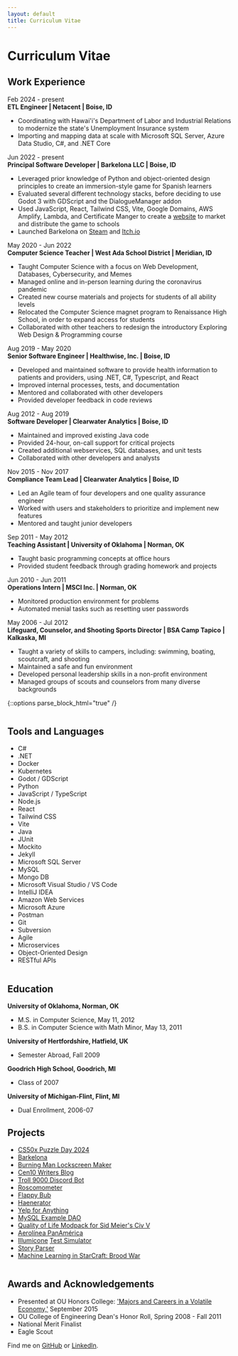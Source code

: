 ```yaml
---
layout: default
title: Curriculum Vitae
---
```


# Curriculum Vitae  

## Work Experience
Feb 2024 - present  
<b class="highlight">ETL Engineer | Netacent | Boise, ID</b>
* Coordinating with Hawai'i's Department of Labor and Industrial Relations to modernize the state's Unemployment Insurance system
* Importing and mapping data at scale with Microsoft SQL Server, Azure Data Studio, C#, and .NET Core

Jun 2022 - present  
<b class="highlight">Principal Software Developer | Barkelona LLC | Boise, ID</b>
* Leveraged prior knowledge of Python and object-oriented design principles to create an immersion-style game for Spanish learners
* Evaluated several different technology stacks, before deciding to use Godot 3 with GDScript and the DialogueManager addon 
* Used JavaScript, React, Tailwind CSS, Vite, Google Domains, AWS Amplify, Lambda, and Certificate Manger to create a [website](https://www.barkelona.com/) to market and distribute the game to schools
* Launched Barkelona on [Steam](https://store.steampowered.com/app/2434300/Barkelona) and [Itch.io](https://hoodmentality.itch.io/barkelona)

May 2020 - Jun 2022  
<b class="highlight">Computer Science Teacher | West Ada School District | Meridian, ID</b>
* Taught Computer Science with a focus on Web Development, Databases, Cybersecurity, and Memes
* Managed online and in-person learning during the coronavirus pandemic
* Created new course materials and projects for students of all ability levels
* Relocated the Computer Science magnet program to Renaissance High School, in order to expand access for students
* Collaborated with other teachers to redesign the introductory Exploring Web Design & Programming course

Aug 2019 - May 2020  
<b class="highlight">Senior Software Engineer | Healthwise, Inc. | Boise, ID</b>  
* Developed and maintained software to provide health information to patients and providers, using .NET, C#, Typescript, and React
* Improved internal processes, tests, and documentation
* Mentored and collaborated with other developers
* Provided developer feedback in code reviews

Aug 2012 - Aug 2019  
<b class="highlight">Software Developer | Clearwater Analytics | Boise, ID</b>
* Maintained and improved existing Java code  
* Provided 24-hour, on-call support for critical projects
* Created additional webservices, SQL databases, and unit tests  
* Collaborated with other developers and analysts

Nov 2015 - Nov 2017  
<b class="highlight">Compliance Team Lead | Clearwater Analytics | Boise, ID</b>
* Led an Agile team of four developers and one quality assurance engineer  
* Worked with users and stakeholders to prioritize and implement new features  
* Mentored and taught junior developers

Sep 2011 - May 2012  
<b class="highlight">Teaching Assistant | University of Oklahoma | Norman, OK</b>  
* Taught basic programming concepts at office hours
* Provided student feedback through grading homework and projects

Jun 2010 - Jun 2011  
<b class="highlight">Operations Intern | MSCI Inc. | Norman, OK</b>  
* Monitored production environment for problems
* Automated menial tasks such as resetting user passwords

May 2006 - Jul 2012  
<b class="highlight">Lifeguard, Counselor, and Shooting Sports Director | BSA Camp Tapico | Kalkaska, MI</b>  
* Taught a variety of skills to campers, including: swimming, boating, scoutcraft, and shooting
* Maintained a safe and fun environment
* Developed personal leadership skills in a non-profit environment
* Managed groups of scouts and counselors from many diverse backgrounds


{::options parse_block_html="true" /}
<div class="row">
<div class="column">

## Tools and Languages
* C#
* .NET
* Docker
* Kubernetes
* Godot / GDScript
* Python
* JavaScript / TypeScript
* Node.js
* React
* Tailwind CSS
* Vite
* Java
* JUnit
* Mockito
* Jekyll
* Microsoft SQL Server
* MySQL
* Mongo DB
* Microsoft Visual Studio / VS Code
* IntelliJ IDEA
* Amazon Web Services 
* Microsoft Azure
* Postman
* Git
* Subversion
* Agile
* Microservices
* Object-Oriented Design
* RESTful APIs

</div>
<div class="column">

## Education
<b class="highlight">University of Oklahoma, Norman, OK</b>
* M.S. in Computer Science, May 11, 2012  
* B.S. in Computer Science with Math Minor, May 13, 2011  

<b class="highlight">University of Hertfordshire, Hatfield, UK</b>
* Semester Abroad, Fall 2009  

<b class="highlight">Goodrich High School, Goodrich, MI</b>  
* Class of 2007

<b class="highlight">University of Michigan-Flint, Flint, MI</b>
* Dual Enrollment, 2006-07  

## Projects
* [CS50x Puzzle Day 2024](/images/CS50x2024-cert.png)
* [Barkelona](https://www.barkelona.com)
* [Burning Man Lockscreen Maker](/2023/08/05/lockscreen.html)
* [Cen10 Writers Blog](https://cen10writers.github.io/)
* [Troll 9000 Discord Bot](/2021/05/31/discord-bot.html)
* [Roscomometer](/2021/03/01/roscomometer.html)
* [Flappy Bub](/2020/12/12/flappy-bub.html)
* [Haenerator](/2020/12/08/haenerator.html)
* [Yelp for Anything](https://github.com/timburr1/yelpForAnything)
* [MySQL Example DAO](https://github.com/timburr1/MySqlTest)
* [Quality of Life Modpack for Sid Meier's Civ V](/2020/08/01/civ-v-modpack.html)
* [Aerolínea PanAmérica](/2020/01/10/panam-notes.html)
* [Illumicone](https://illumicone.com/) [Test Simulator](https://github.com/skipzone/Illumicone/tree/master/simulator)
* [Story Parser](/StoryParser.html)
* [Machine Learning in StarCraft: Brood War](/papers/burr2011.pdf)

</div>
</div>


## Awards and Acknowledgements
* Presented at OU Honors College: ['Majors and Careers in a Volatile Economy,'](/2017/02/04/ou-talk.html) September 2015  
* OU College of Engineering Dean's Honor Roll, Spring 2008 - Fall 2011  
* National Merit Finalist  
* Eagle Scout  


Find me on [GitHub](https://github.com/timburr1) or [LinkedIn](http://www.linkedin.com/pub/timothy-burr/66/a88/a39).
